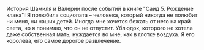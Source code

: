 <!--2025-05-09 22:58:34--><!--pdate:2024-11-15-->
История Шамиля и Валерии после событий в книге "Саид 5. Рождение клана"!
Я полюбила социопата – человека, который никогда не полюбит ни меня, ни наших детей. Иногда мне хочется бежать от него на край света, но я понимаю, что он не отпустит. Ублюдок, которого не хотела даже собственная мать, нуждается во мне, как в глотке воздуха. Я его королева, его самое дорогое развлечение.